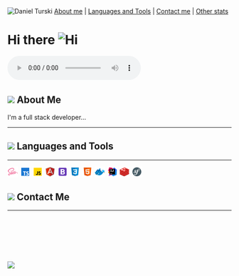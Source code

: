 <img src="assets/banner.gif"  alt="Daniel Turski" />
<a href="#about">About me</a> | <a href="#tools">Languages and Tools</a> | <a href="#contact">Contact me</a> 
| <a href="#stats">Other stats</a> 

# Hi there <img src='https://qpluspicture.oss-cn-beijing.aliyuncs.com/6LjjQA/Hi.gif' alt='Hi' width="24"/>
<audio controls autoplay loop>
  <source src="assets/missYouLove.mp3" type="audio/mpeg">
  Twoja przeglądarka nie obsługuje odtwarzacza audio.
</audio>

<h2 id="about"> <img src="https://media.tenor.com/GocCvG7hs78AAAAi/rocket-joypixels.gif" width="70"/> About Me </h2>
I'm a full stack developer...
<hr />

<h2 id="tools"> <img src="https://media.tenor.com/mQdBFjyJsQIAAAAi/lightsaber-playing.gif" width="70"/> Languages and Tools </h2>
<hr />
<img src="assets/lang/sass.png" width="24"  alt="sass" />
<img src="assets/lang/ts.png" width="24"  alt="typescript" />
<img src="assets/lang/js.png" width="24"  alt="javascript" />
<img src="assets/lang/angular.png" width="24"  alt="angular" />
<img src="assets/lang/bootstrap.png" width="24" alt="bootstrap" />
<img src="assets/lang/css.png" width="24" alt="css" />
<img src="assets/lang/html.png" width="24" alt="html" />
<img src="assets/lang/docker.png" width="24" alt="docker" />
<img src="assets/lang/ii.png" width="24" alt="inteliji idea" />
<img src="assets/lang/redis.png" width="24" alt="redis" />
<img src="assets/lang/sf.png" width="24" alt="symfony" />

<h2 id="contact"> <img src="https://media.tenor.com/4s8RxnXHt-4AAAAi/icon-cute.gif" width="70"/> Contact Me </h2>
<hr />

<br />
<br />
<br />
<br />
<h2 id="stats">  </h2>
<img align="center" src="https://media.tenor.com/j4GkLwd_JnYAAAAi/arrow-down-green.gif" width="70"/>